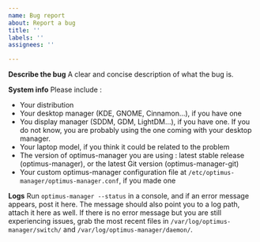 ```yaml
---
name: Bug report
about: Report a bug
title: ''
labels: ''
assignees: ''

---
```


**Describe the bug**
A clear and concise description of what the bug is.

**System info**
Please include :
- Your distribution
- Your desktop manager (KDE, GNOME, Cinnamon...), if you have one
- You display manager (SDDM, GDM, LightDM...), if you have one. If you do not know, you are probably using the one coming with your desktop manager.
- Your laptop model, if you think it could be related to the problem
- The version of optimus-manager you are using : latest stable release (optimus-manager), or the latest Git version (optimus-manager-git)
- Your custom optimus-manager configuration file at `/etc/optimus-manager/optimus-manager.conf`, if you made one

**Logs**
Run `optimus-manager --status` in a console, and if an error message appears, post it here. The message should also point you to a log path, attach it here as well. If there is no error message but you are still experiencing issues, grab the most recent files in `/var/log/optimus-manager/switch/` and `/var/log/optimus-manager/daemon/`.
